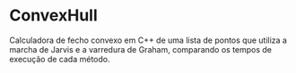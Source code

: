 # ConvexHull
Calculadora de fecho convexo em C++ de uma lista de pontos que utiliza a marcha de Jarvis e a varredura de Graham, comparando os tempos de execução de cada método.
